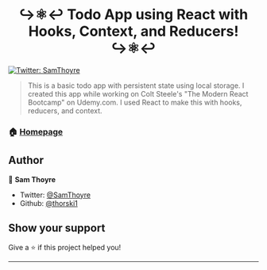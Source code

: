 <h1 align="center">↪⚛↩ Todo App using React with Hooks, Context, and Reducers! ↪⚛↩</h1>
<p>
  <a href="https://twitter.com/SamThoyre">
    <img alt="Twitter: SamThoyre" src="https://img.shields.io/twitter/follow/SamThoyre.svg?style=social" target="_blank" />
  </a>
</p>

> This is a basic todo app with persistent state using local storage. I created this app while working on Colt Steele's &#34;The Modern React Bootcamp&#34; on Udemy.com.  I used React to make this with hooks, reducers, and context.

### 🏠 [Homepage](https://hopeful-golick-e9cfeb.netlify.com)

## Author

👤 **Sam Thoyre**

* Twitter: [@SamThoyre](https://twitter.com/SamThoyre)
* Github: [@thorski1](https://github.com/thorski1)

## Show your support

Give a ⭐️ if this project helped you!

***